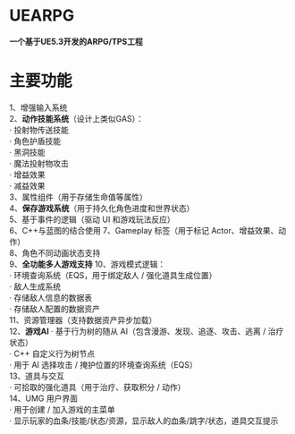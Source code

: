 # UEARPG
**一个基于UE5.3开发的ARPG/TPS工程**
# 主要功能  
1、增强输入系统  
2、**动作技能系统**（设计上类似GAS）：  
·	投射物传送技能  
·	角色护盾技能  
·	黑洞技能  
·	魔法投射物攻击  
·	增益效果  
·	减益效果  
3、属性组件（用于存储生命值等属性）  
4、**保存游戏系统**（用于持久化角色进度和世界状态）  
5、基于事件的逻辑（驱动 UI 和游戏玩法反应）  
6、C++与蓝图的结合使用
7、Gameplay 标签（用于标记 Actor、增益效果、动作）  
8、角色不同动画状态支持  
9、**全功能多人游戏支持**
10、游戏模式逻辑：  
·	环境查询系统（EQS，用于绑定敌人 / 强化道具生成位置）  
·	敌人生成系统  
·	存储敌人信息的数据表  
·	存储敌人配置的数据资产  
11、资源管理器（支持数据资产异步加载）  
12、**游戏AI**
·	基于行为树的随从 AI（包含漫游、发现、追逐、攻击、逃离 / 治疗状态）  
·	C++ 自定义行为树节点  
·	用于 AI 选择攻击 / 掩护位置的环境查询系统（EQS）  
13、道具与交互  
·	可拾取的强化道具（用于治疗、获取积分 / 动作）  
14、UMG 用户界面  
·	用于创建 / 加入游戏的主菜单  
·	显示玩家的血条/技能/状态/资源，显示敌人的血条/跳字/状态，道具交互提示  



